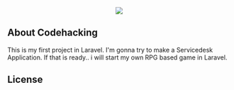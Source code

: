 <p align="center"><img src="https://cdn.inwork.nl/wp-content/uploads/2016/08/logo_2016_inwork.png"></p>


## About Codehacking

This is my first project in Laravel. I'm gonna try to make a Servicedesk Application.
If that is ready.. i will start my own RPG based game in Laravel. 


## License
